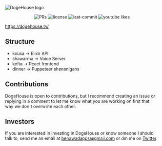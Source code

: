 ![DogeHouse logo](/dogehouse-github.png "DogeHouse")

<p align="center">
  <img src="https://img.shields.io/static/v1?label=PRs&message=welcome&style=for-the-badge&logo=appveyor" alt="PRs" />     
  <img src="https://img.shields.io/github/license/benawad/dogehouse?style=for-the-badge&logo=appveyor" alt="license" />
  <img src="https://img.shields.io/github/last-commit/benawad/dogehouse?style=for-the-badge&logo=appveyor" alt="last-commit" />
  <img src="https://img.shields.io/youtube/likes/hy-EhJ_tTQo?style=for-the-badge" alt="youtube likes" />
</p>

https://dogehouse.tv/

## Structure

- kousa -> Elixir API
- shawarma -> Voice Server
- kofta -> React frontend
- dinner -> Puppeteer shenanigans

## Contributions

DogeHouse is open to contributions, but I recommend creating an issue or replying in a comment to let me know what you are working on first that way we don't overwrite each other.

## Investors

If you are interested in investing in DogeHouse or know someone I should talk to, send me an email at benawadapps@gmail.com or dm me on [Twitter](https://twitter.com/benawad).
